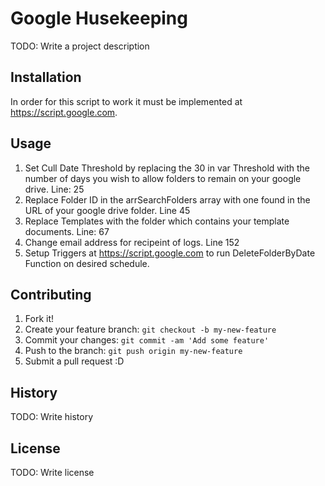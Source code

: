 # Google Husekeeping

TODO: Write a project description

## Installation

In order for this script to work it must be implemented at https://script.google.com.

## Usage

1. Set Cull Date Threshold by replacing the 30 in var Threshold with the number of days you wish to allow folders to remain on your google drive. Line: 25
2. Replace Folder ID in the arrSearchFolders array with one found in the URL of your google drive folder. Line 45
3. Replace Templates with the folder which contains your template documents. Line: 67
4. Change email address for recipeint of logs. Line 152
5. Setup Triggers at https://script.google.com to run DeleteFolderByDate Function on desired schedule.  

## Contributing

1. Fork it!
2. Create your feature branch: `git checkout -b my-new-feature`
3. Commit your changes: `git commit -am 'Add some feature'`
4. Push to the branch: `git push origin my-new-feature`
5. Submit a pull request :D

## History

TODO: Write history

## License

TODO: Write license